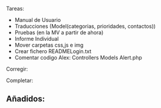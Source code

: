 
Tareas:  

- Manual de Usuario  
- Traducciones (Model(categorias, prioridades, contactos))  
- Pruebas (en la MV a partir de ahora)
- Informe Individual  
- Mover carpetas css,js e img  
- Crear fichero READMELogin.txt
- Comentar codigo
Alex:
Controllers
Models
Alert.php


Corregir:  

	
Completar:  


Añadidos:  
-  
